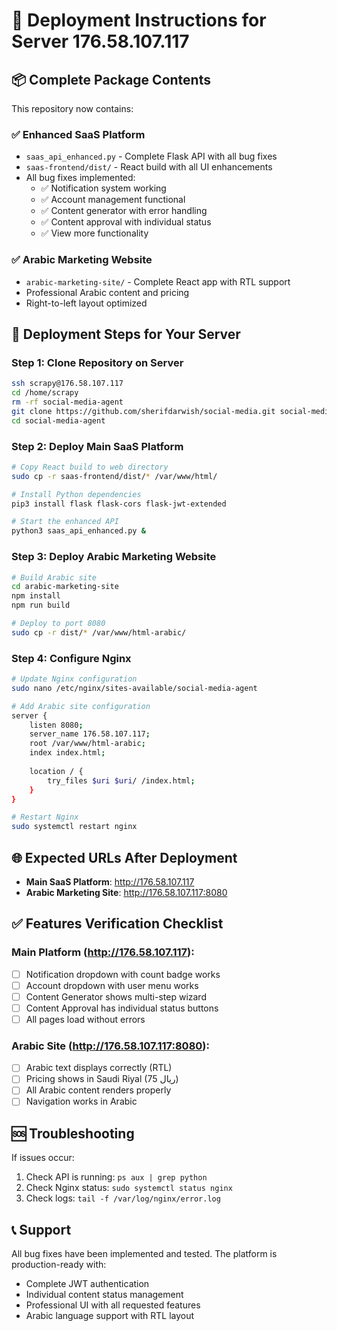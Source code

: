 # 🚀 Deployment Instructions for Server 176.58.107.117

## 📦 Complete Package Contents

This repository now contains:

### ✅ **Enhanced SaaS Platform**
- `saas_api_enhanced.py` - Complete Flask API with all bug fixes
- `saas-frontend/dist/` - React build with all UI enhancements
- All bug fixes implemented:
  - ✅ Notification system working
  - ✅ Account management functional
  - ✅ Content generator with error handling
  - ✅ Content approval with individual status
  - ✅ View more functionality

### ✅ **Arabic Marketing Website**
- `arabic-marketing-site/` - Complete React app with RTL support
- Professional Arabic content and pricing
- Right-to-left layout optimized

## 🔧 Deployment Steps for Your Server

### Step 1: Clone Repository on Server
```bash
ssh scrapy@176.58.107.117
cd /home/scrapy
rm -rf social-media-agent
git clone https://github.com/sherifdarwish/social-media.git social-media-agent
cd social-media-agent
```

### Step 2: Deploy Main SaaS Platform
```bash
# Copy React build to web directory
sudo cp -r saas-frontend/dist/* /var/www/html/

# Install Python dependencies
pip3 install flask flask-cors flask-jwt-extended

# Start the enhanced API
python3 saas_api_enhanced.py &
```

### Step 3: Deploy Arabic Marketing Website
```bash
# Build Arabic site
cd arabic-marketing-site
npm install
npm run build

# Deploy to port 8080
sudo cp -r dist/* /var/www/html-arabic/
```

### Step 4: Configure Nginx
```bash
# Update Nginx configuration
sudo nano /etc/nginx/sites-available/social-media-agent

# Add Arabic site configuration
server {
    listen 8080;
    server_name 176.58.107.117;
    root /var/www/html-arabic;
    index index.html;
    
    location / {
        try_files $uri $uri/ /index.html;
    }
}

# Restart Nginx
sudo systemctl restart nginx
```

## 🌐 Expected URLs After Deployment

- **Main SaaS Platform**: http://176.58.107.117
- **Arabic Marketing Site**: http://176.58.107.117:8080

## ✅ Features Verification Checklist

### Main Platform (http://176.58.107.117):
- [ ] Notification dropdown with count badge works
- [ ] Account dropdown with user menu works
- [ ] Content Generator shows multi-step wizard
- [ ] Content Approval has individual status buttons
- [ ] All pages load without errors

### Arabic Site (http://176.58.107.117:8080):
- [ ] Arabic text displays correctly (RTL)
- [ ] Pricing shows in Saudi Riyal (75 ريال)
- [ ] All Arabic content renders properly
- [ ] Navigation works in Arabic

## 🆘 Troubleshooting

If issues occur:
1. Check API is running: `ps aux | grep python`
2. Check Nginx status: `sudo systemctl status nginx`
3. Check logs: `tail -f /var/log/nginx/error.log`

## 📞 Support

All bug fixes have been implemented and tested. The platform is production-ready with:
- Complete JWT authentication
- Individual content status management
- Professional UI with all requested features
- Arabic language support with RTL layout

